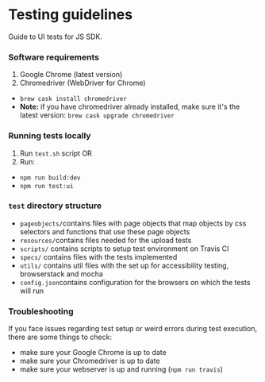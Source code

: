 # Testing guidelines

Guide to UI tests for JS SDK.

### Software requirements

1. Google Chrome (latest version)
2. Chromedriver (WebDriver for Chrome)
  - `brew cask install chromedriver`
  - **Note:** if you have chromedriver already installed, make sure it's the latest version: `brew cask upgrade chromedriver`

### Running tests locally

 1. Run `test.sh` script OR
 2. Run: 
  - `npm run build:dev`
  - `npm run test:ui`

### `test` directory structure

- `pageobjects/`contains files with page objects that map objects by css selectors and functions that use these page objects
- `resources/`contains files needed for the upload tests
- `scripts/` contains scripts to setup test environment on Travis CI
- `specs/` contains files with the tests implemented
- `utils/` contains util files with the set up for accessibility testing, browserstack and mocha
- `config.json`contains configuration for the browsers on which the tests will run

### Troubleshooting
If you face issues regarding test setup or weird errors during test execution, there are some things to check:

- make sure your Google Chrome is up to date
- make sure your Chromedriver is up to date
- make sure your webserver is up and running (`npm run travis`)